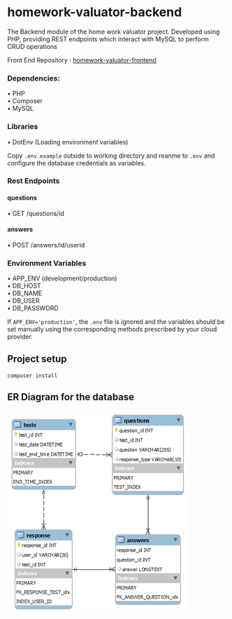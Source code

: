 # homework-valuator-backend
The Backend module of the home work valuator project. Developed using PHP, providing REST endpoints which interact with MySQL to perform CRUD operations

Front End Repository : [homework-valuator-frontend](https://github.com/jijojames18/homework-valuator-frontend)  

### Dependencies:
• PHP  
• Composer  
• MySQL  

### Libraries
• DotEnv (Loading environment variables)

Copy `.env.example` outside to working directory and reanme to `.env` and configure the database credentials as variables. 

### Rest Endpoints
#### questions
• GET /questions/id

#### answers
• POST /answers/id/userid

### Environment Variables
• APP_ENV (development/production)  
• DB_HOST  
• DB_NAME  
• DB_USER  
• DB_PASSWORD  

If `APP_ENV='production'`, the  `.env` file is ignored and the variables should be set manually using the corresponding methods prescribed by your cloud provider.

## Project setup
```
composer install
```  

## ER Diagram for the database
![ER Diagram](https://github.com/jijojames18/homework-valuator-backend/blob/master/er/ER-DATABASE.png?raw=true)
